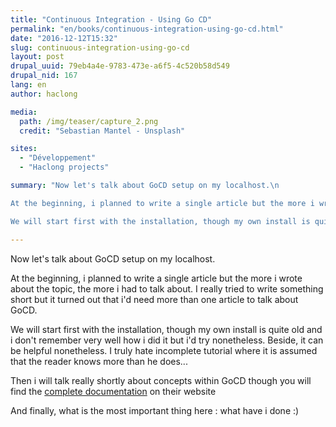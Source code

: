 ```yaml
---
title: "Continuous Integration - Using Go CD"
permalink: "en/books/continuous-integration-using-go-cd.html"
date: "2016-12-12T15:32"
slug: continuous-integration-using-go-cd
layout: post
drupal_uuid: 79eb4a4e-9783-473e-a6f5-4c520b58d549
drupal_nid: 167
lang: en
author: haclong

media:
  path: /img/teaser/capture_2.png
  credit: "Sebastian Mantel - Unsplash"

sites:
  - "Développement"
  - "Haclong projects"

summary: "Now let's talk about GoCD setup on my localhost.\n

At the beginning, i planned to write a single article but the more i wrote about the topic, the more i had to talk about. I really tried to write something short but it turned out that i'd need more than one article to talk about GoCD.\n

We will start first with the installation, though my own install is quite old and i don't remember very well how i did it but i'd try nonetheless. Beside, it can be helpful nonetheless. I truly hate incomplete tutorial where it is assumed that the reader knows more than he does..."

---
```


Now let's talk about GoCD setup on my localhost.

At the beginning, i planned to write a single article but the more i wrote about the topic, the more i had to talk about. I really tried to write something short but it turned out that i'd need more than one article to talk about GoCD.

We will start first with the installation, though my own install is quite old and i don't remember very well how i did it but i'd try nonetheless. Beside, it can be helpful nonetheless. I truly hate incomplete tutorial where it is assumed that the reader knows more than he does...

Then i will talk really shortly about concepts within GoCD though you will find the <a href="https://docs.go.cd/current/introduction/concepts_in_go.html" target="_blank">complete documentation</a> on their website

And finally, what is the most important thing here : what have i done :)

